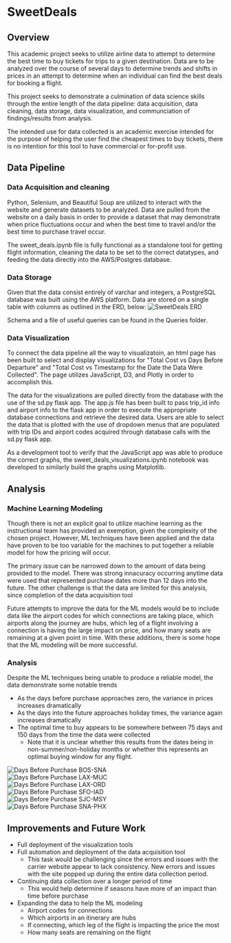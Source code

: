 # SweetDeals

## Overview

This academic project seeks to utilize airline data to attempt to determine the best time to buy tickets for trips to a given destination.  Data are to be analyzed over the course of several days to determine trends and shifts in prices in an attempt to determine when an individual can find the best deals for booking a flight.

This project seeks to demonstrate a culmination of data science skills through the entire length of the data pipeline: data acquisition, data cleaning, data storage, data visualization, and communciation of findings/results from analysis.

The intended use for data collected is an academic exercise intended for the purpose of helping the user find the cheapest times to buy tickets, there is no intention for this tool to have commercial or for-profit use.

## Data Pipeline

### Data Acquisition and cleaning

Python, Selenium, and Beautiful Soup are utilized to interact with the website and generate datasets to be analyzed.  Data are pulled from the website on a daily basis in order to provide a dataset that may demonstrate when price fluctuations occur and when the best time to travel and/or the best time to purchase travel occur.

The sweet_deals.ipynb file is fully functional as a standalone tool for getting flight information, cleaning the data to be set to the correct datatypes, and feeding the data directly into the AWS/Postgres database.

### Data Storage

Given that the data consist entirely of varchar and integers, a PostgreSQL database was built using the AWS platform.  Data are stored on a single table with columns as outlined in the ERD, below:
![SweetDeals ERD](Queries/SweetDeals_ERD.JPG)

Schema and a file of useful queries can be found in the Queries folder.

### Data Visualization

To connect the data pipeline all the way to visualizatoin, an html page has been built to select and display visualizations for "Total Cost vs Days Before Departure" and "Total Cost vs Timestamp for the Date the Data Were Collected".  The page utilizes JavaScript, D3, and Plotly in order to accomplish this.

The data for the visualizations are pulled directly from the database with the use of the sd.py flask app.  The app.js file has been built to pass trip_id info and airport info to the flask app in order to execute the appropriate database connections and retrieve the desired data.  Users are able to select the data that is plotted with the use of dropdown menus that are populated with trip IDs and airport codes acquired through database calls with the sd.py flask app.

As a development tool to verify that the JavaScript app was able to produce the correct graphs, the sweet_deals_visualizations.ipynb notebook was developed to similarly build the graphs using Matplotlib.

## Analysis

### Machine Learning Modeling

Though there is not an explicit goal to utilize machine learning as the instructional team has provided an exemption, given the complexity of the chosen project.  However, ML techniques have been applied and the data have proven to be too variable for the machines to put together a reliable model for how the pricing will occur.

The primary issue can be narrowed down to the amount of data being provided to the model. There was strong innacuracy occurring anytime data were used that represented purchase dates more than 12 days into the future.  The other challenge is that the data are limited for this analysis, since completion of the data acquisition tool 

Future attempts to improve the data for the ML models would be to include data like the airport codes for which connections are taking place, which airports along the journey are hubs, which leg of a flight involving a connection is having the large impact on price, and how many seats are remaining at a given point in time.  With these additions, there is some hope that the ML modeling will be more successful.

### Analysis

Despite the ML techniques being unable to produce a reliable model, the data demonstrate some notable trends

* As the days before purchase approaches zero, the variance in prices increases dramatically
* As the days into the future approaches holiday times, the variance again increases dramatically
* The optimal time to buy appears to be somewhere between 75 days and 150 days from the time the data were collected
    * Note that it is unclear whether this results from the dates being in non-summer/non-holiday months or whether this represents an optimal buying window for any flight.

![Days Before Purchase BOS-SNA](Resources/bos_sna_viz_markup.jpg)<br>
![Days Before Purchase LAX-MUC](Resources/lax_muc_viz_markup.jpg)<br>
![Days Before Purchase LAX-ORD](Resources/lax_ord_viz_markup.jpg)<br>
![Days Before Purchase SFO-IAD](Resources/sfo_iad_viz_markup.jpg)<br>
![Days Before Purchase SJC-MSY](Resources/sjc_msy_viz_markup.JPG)<br>
![Days Before Purchase SNA-PHX](Resources/sna_phx_viz_markup.jpg)<br>


## Improvements and Future Work

* Full deployment of the visualization tools
* Full automation and deployment of the data acquisition tool
    * This task would be challenging since the errors and issues with the carrier website appear to lack consistency.  New errors and issues with the site popped up during the entire data collection period.
* Continuing data collection over a longer period of time
    * This would help determine if seasons have more of an impact than time before purchase
* Expanding the data to help the ML modeling
    * Airport codes for connections
    * Which airports in an itinerary are hubs
    * If connecting, which leg of the flight is impacting the price the most
    * How many seats are remaining on the flight